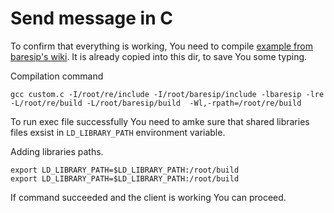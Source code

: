 # Send message in C

To confirm that everything is working, You need to compile [example from baresip's wiki](https://github.com/baresip/baresip/wiki/Using-baresip-as-a-library). It is already copied into this dir, to save You some typing. 

Compilation command
```
gcc custom.c -I/root/re/include -I/root/baresip/include -lbaresip -lre -L/root/re/build -L/root/baresip/build  -Wl,-rpath=/root/re/build
```

To run exec file successfully You need to amke sure that shared libraries files exsist in `LD_LIBRARY_PATH` environment variable.

Adding libraries paths.
```
export LD_LIBRARY_PATH=$LD_LIBRARY_PATH:/root/build
export LD_LIBRARY_PATH=$LD_LIBRARY_PATH:/root/build
```

If command succeeded and the client is working You can proceed.
